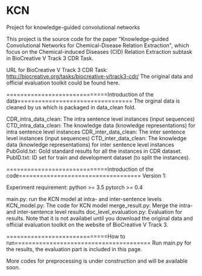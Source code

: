# KCN
Project for knowledge-guided convolutional networks

This project is the source code for the paper "Knowledge-guided Convolutional Networks for Chemical-Disease Relation Extraction", which focus on the Chemical-induced Diseases (CID) Relation Extraction subtask in BioCreative V Track 3 CDR Task.

URL for BioCreative V Track 3 CDR Task: http://biocreative.org/tasks/biocreative-v/track3-cdr/
The original data and official evaluation toolkit could be found here.

=============================Introduction of the data=================================
The orginal data is cleaned by us which is packaged in data_clean fold.

CDR_intra_data_clean: The intra sentence level instances (input sequences)
CTD_intra_data_clean: The knowledge data (knowledge representations) for intra sentence level instances 
CDR_inter_data_clean: The inter sentence level instances (input sequences)
CTD_inter_data_clean: The knowledge data (knowledge representations) for inter sentence level instances 
PubGold.txt: Gold standard results for all the instances in CDR dataset.
PubID.txt: ID set for train and development dataset (to split the instances).

=============================Introduction of the code===================================
Version 1:

Experiment requirement:
python >= 3.5
pytorch >= 0.4

main.py: run the KCN model at intra- and inter-sentence levels
KCN_model.py: The code for KCN model
merge_result.py: Merge the intra- and inter-sentence level results
doc_level_evaluation.py: Evaluation for results. Note that it is not availabel until you download the original data and official evaluation toolkit on the website of BioCreative V Track 3.

=============================How to run=======================================
Run main.py for the results, the evaluation part is included in this page.

More codes for preprocessing is under construction and will be available soon.
